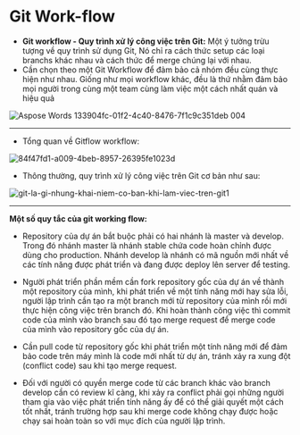 # **Git Work-flow**

- **Git workflow - Quy trình xử lý công việc trên Git:** Một ý tưởng trừu tượng về quy trình sử dụng Git, Nó chỉ ra cách thức setup các loại branchs khác nhau và cách thức để merge chúng lại với nhau. 
 
- Cần chọn theo một Git Workflow để đảm bảo cả nhóm đều cùng thực hiện như nhau. Giống như mọi workflow khác, đều là thứ nhằm đảm bảo mọi người trong cùng một team cùng làm việc một cách nhất quán và hiệu quả



![Aspose Words 133904fc-01f2-4c40-8476-7f1c9c351deb 004](https://user-images.githubusercontent.com/43572616/178948753-6cc34f3a-bbcb-4343-af29-b288f9fd87b7.jpeg)

***

- Tổng quan về Gitflow workflow:

![84f47fd1-a009-4beb-8957-26395fe1023d](https://user-images.githubusercontent.com/43572616/178948837-809acad0-03aa-4efc-a8ca-7699ec15b87a.png)


- Thông thường, quy trình xử lý công việc trên Git cơ bản như sau:

![git-la-gi-nhung-khai-niem-co-ban-khi-lam-viec-tren-git1](https://user-images.githubusercontent.com/43572616/178948883-cf108b95-aa0f-4697-90ff-2fd4248f0fc6.png)

***

**Một số quy tắc của git working flow:**
- Repository của dự án bắt buộc phải có hai nhánh là master và develop. Trong đó nhánh master là nhánh stable chứa code hoàn chỉnh được dùng cho production. Nhánh develop là nhánh có mã nguồn mới nhất về các tính năng được phát triển và đang được deploy lên server để testing.



- Người phát triển phần mềm cần fork repository gốc của dự án về thành một repository của mình, khi phát triển về một tính năng mới hay sửa lỗi, người lập trình cần tạo ra một branch mới từ repository của mình rồi mới thực hiện công việc trên branch đó. Khi hoàn thành công việc thì commit code của mình vào branch sau đó tạo merge request để merge code của mình vào repository gốc của dự án.



- Cần pull code từ repository gốc khi phát triển một tính năng mới để đảm bảo code trên máy mình là code mới nhất từ dự án, tránh xảy ra xung đột (conflict code) sau khi tạo merge request.



- Đối với người có quyền merge code từ các branch khác vào branch develop cần có review kĩ càng, khi xảy ra conflict phải gọi những người tham gia vào việc phát triển tính năng ấy để có thể giải quyết một cách tốt nhất, tránh trường hợp sau khi merge code không chạy được hoặc chạy sai hoàn toàn so với mục đích của người lập trình.
